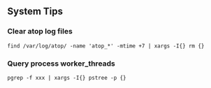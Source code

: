 ## System Tips

### Clear atop log files

```
find /var/log/atop/ -name 'atop_*' -mtime +7 | xargs -I{} rm {}
```

### Query process worker_threads

```
pgrep -f xxx | xargs -I{} pstree -p {}
```
